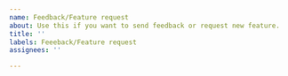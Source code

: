 ```yaml
---
name: Feedback/Feature request
about: Use this if you want to send feedback or request new feature.
title: ''
labels: Feeeback/Feature request
assignees: ''

---
```



